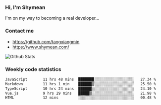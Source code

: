 ### Hi, I'm Shymean

I'm on my way to becoming a real developer...

### Contact me

- <https://github.com/tangxiangmin>
- <https://www.shymean.com/>

![Github Stats](https://github-readme-stats.vercel.app/api?username=tangxiangmin&show_icons=true&theme=dark)


###  Weekly code statistics

<!--START_SECTION:waka-->

```txt
JavaScript       11 hrs 48 mins  ███████░░░░░░░░░░░░░░░░░░   27.34 %
Markdown         11 hrs 1 min    ██████▒░░░░░░░░░░░░░░░░░░   25.50 %
TypeScript       10 hrs 24 mins  ██████░░░░░░░░░░░░░░░░░░░   24.10 %
Vue.js           9 hrs 29 mins   █████▒░░░░░░░░░░░░░░░░░░░   21.98 %
HTML             12 mins         ░░░░░░░░░░░░░░░░░░░░░░░░░   00.48 %
```

<!--END_SECTION:waka-->